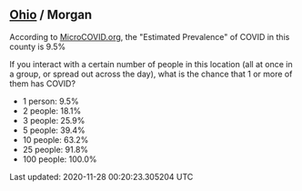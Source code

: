 
## [Ohio](/united-states/ohio) / Morgan

According to [MicroCOVID.org](http://microcovid.org),
the "Estimated Prevalence" of COVID in this county is 9.5%

If you interact with a certain number of people in this location
(all at once in a group, or spread out across the day), what is the chance that
1 or more of them has COVID?

- 1 person: 9.5%
- 2 people: 18.1%
- 3 people: 25.9%
- 5 people: 39.4%
- 10 people: 63.2%
- 25 people: 91.8%
- 100 people: 100.0%

Last updated: 2020-11-28 00:20:23.305204 UTC

